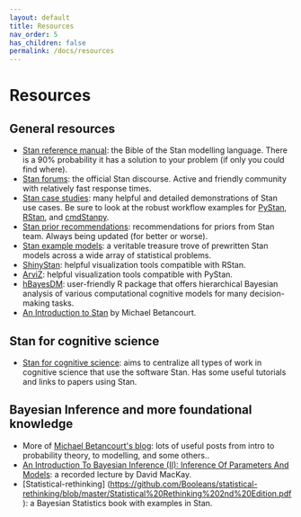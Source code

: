 ```yaml
---
layout: default
title: Resources
nav_order: 5
has_children: false
permalink: /docs/resources
---
```


# Resources

## General resources

- [Stan reference manual](http://mc-stan.org/users/documentation/): the Bible of the Stan modelling language. There is a 90% probability it has a solution to your problem (if only you could find where).
- [Stan forums](https://discourse.mc-stan.org/): the official Stan discourse. Active and friendly community with relatively fast response times.
- [Stan case studies](http://mc-stan.org/users/documentation/case-studies): many helpful and detailed demonstrations of Stan use cases. Be sure to look at the robust workflow examples for [PyStan](http://mc-stan.org/users/documentation/case-studies/pystan_workflow.html), [RStan](http://mc-stan.org/users/documentation/case-studies/rstan_workflow.html), and [cmdStanpy](https://cmdstanpy.readthedocs.io/en/stable-0.9.65/getting_started.html).
- [Stan prior recommendations](https://github.com/stan-dev/stan/wiki/Prior-Choice-Recommendations): recommendations for priors from Stan team. Always being updated (for better or worse).
- [Stan example models](https://github.com/stan-dev/example-models): a veritable treasure trove of prewritten Stan models across a wide array of statistical problems.
- [ShinyStan](http://mc-stan.org/users/interfaces/shinystan): helpful visualization tools compatible with RStan.
- [ArviZ](https://github.com/arviz-devs/arviz): helpful visualization tools compatible with PyStan.
- [hBayesDM](https://github.com/CCS-Lab/hBayesDM): user-friendly R package that offers hierarchical Bayesian analysis of various computational cognitive models for many decision-making tasks.
- [An Introduction to Stan](https://betanalpha.github.io/assets/case_studies/stan_intro.html#1_prologue) by Michael Betancourt.


## Stan for cognitive science

- [Stan for cognitive science](https://cognitive-science-stan.github.io/): aims to centralize all types of work in cognitive science that use the software Stan. Has some useful tutorials and links to papers using Stan.


## Bayesian Inference and more foundational knowledge
- More of [Michael Betancourt's blog](https://betanalpha.github.io/writing/): lots of useful posts from intro to probability theory, to modelling, and some others..
- [An Introduction To Bayesian Inference (II): Inference Of Parameters And Models](https://www.youtube.com/watch?v=mDVE0M-xQlc): a recorded lecture by David MacKay.
- [Statistical-rethinking] (https://github.com/Booleans/statistical-rethinking/blob/master/Statistical%20Rethinking%202nd%20Edition.pdf): a Bayesian Statistics book with examples in Stan.
